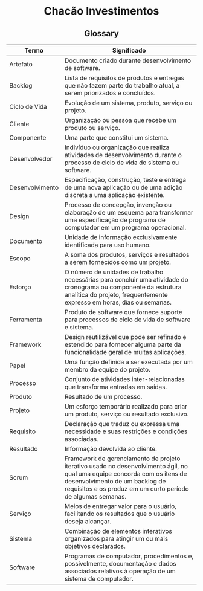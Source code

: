 <h1 align="center">Chacão Investimentos</h1>
<h2 align="center">Glossary</h2>

| Termo | Significado |
|-|-|
| Artefato | Documento criado durante desenvolvimento de software. |
| Backlog | Lista de requisitos de produtos e entregas que não fazem parte do trabalho atual, a serem priorizados e concluídos. |
| Ciclo de Vida | Evolução de um sistema, produto, serviço ou projeto. |
| Cliente | Organização ou pessoa que recebe um produto ou serviço. |
| Componente | Uma parte que constitui um sistema. |
| Desenvolvedor | Indivíduo ou organização que realiza atividades de desenvolvimento durante o processo de ciclo de vida do sistema ou software. |
| Desenvolvimento | Especificação, construção, teste e entrega de uma nova aplicação ou de uma adição discreta a uma aplicação existente. |
| Design | Processo de concepção, invenção ou elaboração de um esquema para transformar uma especificação de programa de computador em um programa operacional. |
| Documento | Unidade de informação exclusivamente identificada para uso humano. |
| Escopo | A soma dos produtos, serviços e resultados a serem fornecidos como um projeto. |
| Esforço | O número de unidades de trabalho necessárias para concluir uma atividade do cronograma ou componente da estrutura analítica do projeto, frequentemente expresso em horas, dias ou semanas. |
| Ferramenta | Produto de software que fornece suporte para processos de ciclo de vida de software e sistema. |
| Framework | Design reutilizável que pode ser refinado e estendido para fornecer alguma parte da funcionalidade geral de muitas aplicações. |
| Papel | Uma função definida a ser executada por um membro da equipe do projeto. |
| Processo | Conjunto de atividades inter-relacionadas que transforma entradas em saídas. |
| Produto | Resultado de um processo. |
| Projeto | Um esforço temporário realizado para criar um produto, serviço ou resultado exclusivo. |
| Requisito | Declaração que traduz ou expressa uma necessidade e suas restrições e condições associadas. |
| Resultado | Informação devolvida ao cliente. |
| Scrum | Framework de gerenciamento de projeto iterativo usado no desenvolvimento ágil, no qual uma equipe concorda com os itens de desenvolvimento de um backlog de requisitos e os produz em um curto período de algumas semanas. |
| Serviço | Meios de entregar valor para o usuário, facilitando os resultados que o usuário deseja alcançar. |
| Sistema | Combinação de elementos interativos organizados para atingir um ou mais objetivos declarados. |
| Software | Programas de computador, procedimentos e, possivelmente, documentação e dados associados relativos à operação de um sistema de computador.  |